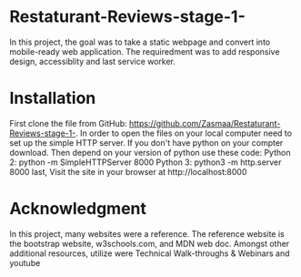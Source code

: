 # Restaturant-Reviews-stage-1-

In this project, the goal was to take a static webpage and convert into mobile-ready web application. The requiredment was to add responsive design, accessiblity and last service worker. 
# Installation
First clone the file from GitHub: https://github.com/Zasmaa/Restaturant-Reviews-stage-1-. 
In order to open the files on your local computer need to set up the simple HTTP server.  If you don't have python on your compter download. Then depend on your version of python use these code: 
Python 2: python -m SimpleHTTPServer 8000 
Python 3: python3 -m http.server 8000
last, Visit the site in your browser at http://localhost:8000
# Acknowledgment
In this project, many websites were a reference. The reference website is the bootstrap website, w3schools.com, and MDN web doc. Amongst other additional resources, utilize were Technical Walk-throughs & Webinars and youtube
